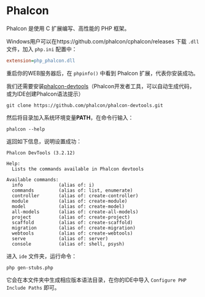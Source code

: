 # Phalcon

Phalcon 是使用 C 扩展编写、高性能的 PHP 框架。

Windows用户可以在https://github.com/phalcon/cphalcon/releases 下载 `.dll` 文件，加入 `php.ini` 配置中：
```ini
extension=php_phalcon.dll
```
重启你的WEB服务器后，在 `phpinfo()` 中看到 Phalcon 扩展，代表你安装成功。

我们还需要安装[phalcon-devtools](https://github.com/phalcon/phalcon-devtools)（Phalcon开发者工具，可以自动生成代码，或为IDE创建Phalcon语法提示）
```shell
git clone https://github.com/phalcon/phalcon-devtools.git
```

然后将目录加入系统环境变量**PATH**，在命令行输入：
```shell
phalcon --help
```
返回如下信息，说明设置成功：
```shell
Phalcon DevTools (3.2.12)

Help:
  Lists the commands available in Phalcon devtools

Available commands:
  info             (alias of: i)
  commands         (alias of: list, enumerate)
  controller       (alias of: create-controller)
  module           (alias of: create-module)
  model            (alias of: create-model)
  all-models       (alias of: create-all-models)
  project          (alias of: create-project)
  scaffold         (alias of: create-scaffold)
  migration        (alias of: create-migration)
  webtools         (alias of: create-webtools)
  serve            (alias of: server)
  console          (alias of: shell, psysh)
```
  
进入 `ide` 文件夹，运行命令：
```shell
php gen-stubs.php
```
它会在本文件夹中生成相应版本语法目录，在你的IDE中导入 `Configure PHP Include Paths` 即可。
